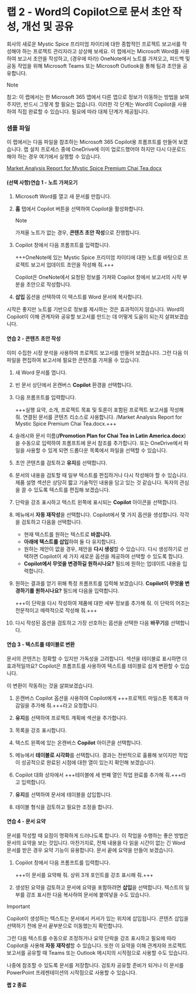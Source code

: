# 랩 2 - Word의 Copilot으로 문서 초안 작성, 개선 및 공유

회사의 새로운 Mystic Spice 프리미엄 차이티에 대한 종합적인 프로젝트 보고서를 작성해야 하는 프로젝트 관리자라고 상상해 보세요. 이 랩에서는 Microsoft Word를 사용하여 보고서 초안을 작성하고, (경우에 따라) OneNote에서 노트를 가져오고, 피드백 및 공동 작업을 위해 Microsoft Teams 또는 Microsoft Outlook을 통해 팀과 초안을 공유합니다.

> [!NOTE]
> 참고: 이 랩에서는 한 Microsoft 365 앱에서 다른 앱으로 정보가 이동하는 방법을 보여 주지만, 반드시 그렇게 할 필요는 없습니다. 이러한 각 단계는 Word의 Copilot을 사용하여 직접 완료할 수 있습니다. 필요에 따라 대체 단계가 제공됩니다.

### 샘플 파일

이 랩에서는 다음 파일을 참조하는 Microsoft 365 Copilot용 프롬프트를 만들어 보겠습니다. 랩 설치 프로세스 중에 OneDrive에 이미 업로드했어야 하지만 다시 다운로드해야 하는 경우 여기에서 실행할 수 있습니다.

[Market Analysis Report for Mystic Spice Premium Chai Tea.docx](https://go.microsoft.com/fwlink/?linkid=2268826)

#### (선택 사항)연습 1 - 노트 가져오기 

1. Microsoft Word를 열고 새 문서를 만듭니다.

1. **홈** 탭에서 Copilot 버튼을 선택하여 Copilot을 활성화합니다.

    > [!NOTE]
    > 가져올 노트가 없는 경우, **콘텐츠 초안 작성**으로 진행합니다.

1. Copilot 창에서 다음 프롬프트를 입력합니다.

    +++OneNote에 있는 Mystic Spice 프리미엄 차이티에 대한 노트를 바탕으로 프로젝트 보고서 업데이트 초안을 작성해 줘.+++

    Copilot은 OneNote에서 요청된 정보를 가져와 Copilot 창에서 보고서의 시작 부분을 초안으로 작성합니다.

1. **삽입** 옵션을 선택하여 이 텍스트를 Word 문서에 복사합니다.

시작은 좋지만 노트를 기반으로 정보를 제시하는 것은 효과적이지 않습니다. Word의 Copilot이 이해 관계자와 공유할 보고서를 만드는 데 어떻게 도움이 되는지 살펴보겠습니다.

#### 연습 2 - 콘텐츠 초안 작성

이미 수집한 시장 분석을 사용하여 프로젝트 보고서를 만들어 보겠습니다. 그런 다음 이 파일을 편집하여 보고서에 필요한 콘텐츠를 가져올 수 있습니다.

1. 새 Word 문서를 엽니다.

1. 빈 문서 상단에서 온캔버스 **Copilot** 환경을 선택합니다.

1. 다음 프롬프트를 입력합니다.

    +++실행 요약, 소개, 프로젝트 목표 및 토론이 포함된 프로젝트 보고서를 작성해 줘. 연결된 문서를 콘텐츠 리소스로 사용합니다. /Market Analysis Report for Mystic Spice Premium Chai Tea.docx.+++

1. 슬래시와 문서 이름(**/Promotion Plan for Chai Tea in Latin America.docx**)을 수동으로 입력하여 프롬프트에 문서 참조를 추가합니다. 또는 OneDrive에서 파일을 사용할 수 있게 되면 드롭다운 목록에서 파일을 선택할 수 있습니다.
   
1. 초안 콘텐츠를 검토하고 **유지**를 선택합니다.

1. 문서의 내용을 검토할 때 일부 텍스트를 편집하거나 다시 작성해야 할 수 있습니다. 제품 설명 섹션은 상당히 짧고 기술적인 내용을 담고 있는 것 같습니다. 독자의 관심을 끌 수 있도록 텍스트를 편집해 보겠습니다.

1. 단락을 강조 표시하고 텍스트 왼쪽에 표시되는 **Copilot** 아이콘을 선택합니다.

1. 메뉴에서 **자동 재작성**을 선택합니다. Copilot에서 몇 가지 옵션을 생성합니다. 각각을 검토하고 다음을 선택합니다.

    - 현재 텍스트를 원하는 텍스트로 **바꿉니다.**
    - **아래에 텍스트를 삽입**하여 둘 다 유지합니다.
    - 원하는 제안이 없을 경우, 제안을 **다시 생성**할 수 있습니다. 다시 생성하기로 선택하면 Copilot이 세 가지 새로운 옵션을 제공하여 선택할 수 있도록 합니다.
    - **Copilot에서 무엇을 변경하길 원하시나요?** 필드에 원하는 업데이트 내용을 입력합니다.

1. 원하는 결과를 얻기 위해 특정 프롬프트를 입력해 보겠습니다. **Copilot이 무엇을 변경하기를 원하시나요?** 필드에 다음을 입력합니다.

    +++이 단락을 다시 작성하여 제품에 대한 세부 정보를 추가해 줘. 이 단락의 어조는 전문적이고 매력적으로 작성해 줘.+++

1. 다시 작성된 옵션을 검토하고 가장 선호하는 옵션을 선택한 다음 **바꾸기**를 선택합니다.

#### 연습 3 - 텍스트를 테이블로 변환

문서의 콘텐츠는 정확할 수 있지만 가독성을 고려합니다. 섹션을 테이블로 표시하면 더 효과적일까요? Copilot은 프롬프트를 사용하여 텍스트를 테이블로 쉽게 변환할 수 있습니다.

이 변환이 작동하는 것을 살펴보겠습니다.

1. 온캔버스 Copilot 옵션을 사용하여 Copilot에게 +++프로젝트 마일스톤 목록과 마감일을 추가해 줘.+++라고 요청합니다.

1. **유지**를 선택하여 프로젝트 계획에 섹션을 추가합니다.

1. 목록을 강조 표시합니다.

1. 텍스트 왼쪽에 있는 온캔버스 **Copilot** 아이콘을 선택합니다.

1. 메뉴에서 **테이블로 시각화**를 선택합니다. 결과는 전반적으로 훌륭해 보이지만 작업이 성공적으로 완료된 시점에 대한 열이 있는지 확인해 보겠습니다.

1. Copilot 대화 상자에서 +++테이블에 세 번째 열인 작업 완료를 추가해 줘.+++라고 입력합니다.

1. **유지**를 선택하여 문서에 테이블을 삽입합니다.

1. 테이블 형식을 검토하고 필요한 조정을 합니다.

#### 연습 4 - 문서 요약

문서를 작성할 때 요점이 명확하게 드러나도록 합니다. 이 작업을 수행하는 좋은 방법은 문서의 요약을 보는 것입니다. 마찬가지로, 전체 내용을 다 읽을 시간이 없는 긴 Word 문서를 받은 경우 요약 기능이 유용합니다. 문서 끝에 요약을 만들어 보겠습니다.

1. Copilot 창에서 다음 프롬프트를 입력합니다.

    +++이 문서를 요약해 줘. 상위 3개 포인트를 강조 표시해 줘.+++

1. 생성된 요약을 검토하고 문서에 요약을 포함하려면 **삽입**을 선택합니다. 텍스트의 일부를 강조 표시한 다음 복사하여 문서에 붙여넣을 수도 있습니다.

> [!IMPORTANT]
> Copilot이 생성하는 텍스트는 문서에서 커서가 있는 위치에 삽입됩니다. 콘텐츠 삽입을 선택하기 전에 문서 끝부분으로 이동했는지 확인합니다.

그런 다음 텍스트를 수동으로 조정하거나 요약 단락을 강조 표시하고 필요에 따라 Copilot을 사용해 **자동 재작성**할 수 있습니다. 또한 이 요약을 이해 관계자와 프로젝트 보고서를 공유할 때 Teams 또는 Outlook 메시지의 시작점으로 사용할 수도 있습니다.

나중에 참조할 수 있도록 문서를 저장합니다. 검토차 공유할 준비가 되거나 이 문서를 PowerPoint 프레젠테이션의 시작점으로 사용할 수 있습니다.

**랩 2 종료**
